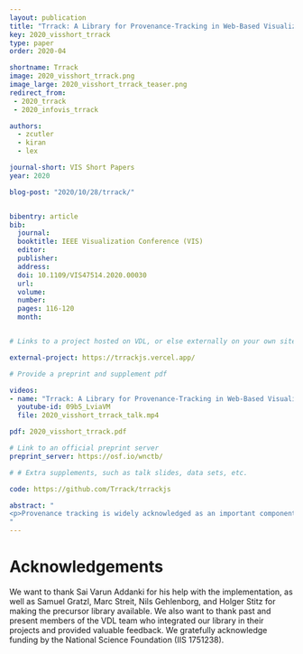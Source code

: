 ```yaml
---
layout: publication
title: "Trrack: A Library for Provenance-Tracking in Web-Based Visualizations"
key: 2020_visshort_trrack
type: paper
order: 2020-04

shortname: Trrack
image: 2020_visshort_trrack.png
image_large: 2020_visshort_trrack_teaser.png
redirect_from:
 - 2020_trrack
 - 2020_infovis_trrack

authors:
  - zcutler
  - kiran
  - lex

journal-short: VIS Short Papers
year: 2020

blog-post: "2020/10/28/trrack/"


bibentry: article
bib:
  journal: 
  booktitle: IEEE Visualization Conference (VIS)
  editor:
  publisher:
  address:
  doi: 10.1109/VIS47514.2020.00030
  url:
  volume:
  number:
  pages: 116-120
  month:


# Links to a project hosted on VDL, or else externally on your own site

external-project: https://trrackjs.vercel.app/

# Provide a preprint and supplement pdf

videos:
- name: "Trrack: A Library for Provenance-Tracking in Web-Based Visualizations"
  youtube-id: 09b5_LviaVM
  file: 2020_visshort_trrack_talk.mp4

pdf: 2020_visshort_trrack.pdf

# Link to an official preprint server
preprint_server: https://osf.io/wnctb/

# # Extra supplements, such as talk slides, data sets, etc.

code: https://github.com/Trrack/trrackjs

abstract: "
<p>Provenance tracking is widely acknowledged as an important component of visualization systems. By tracking provenance data, visualization designers can achieve a wide variety of important functionality, ranging from action recovery (undo/redo), reproducibility, collaboration and sharing, to logging in support of quantitative and longitudinal evaluation. Yet, for web-based visualizations, there are currently no libraries that make provenance tracking easy to implement in visualization systems. The result of this is that visualization designers either develop ad-hoc solutions that are rarely comprehensive, or don't track provenance at all. In this paper, we introduce a web-based software library --- Trrack --- that is designed for easy integration in existing or future visualization systems. Trrack supports a wide range of use cases, from simple action recovery, to capturing intent and reasoning, and can be used to share states with collaborators and store provenance on a server. Trrack also includes an optional provenance visualization component that supports annotation of states and aggregation of events.</p>
"
---
```


# Acknowledgements

We want to thank Sai Varun Addanki for his help with the implementation, as well as Samuel Gratzl, Marc Streit, Nils Gehlenborg, and Holger Stitz for making the precursor library available. We also want to thank past and present members of the VDL team who integrated our library in their projects and provided valuable feedback. We gratefully acknowledge funding by the National Science Foundation (IIS 1751238).
